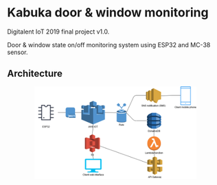 # Kabuka door & window monitoring
Digitalent IoT 2019 final project v1.0.

Door & window state on/off monitoring system using ESP32 and MC-38 sensor.

## Architecture
<p align="center">
  <img src="Arsitektur.png" width="75%">
</p>
